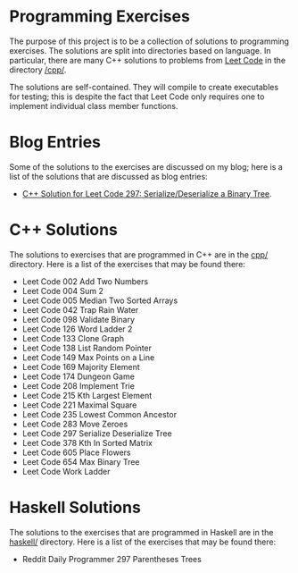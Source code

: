 # Programming Exercises

The purpose of this project is to be a collection of solutions to programming exercises.
The solutions are split into directories based on language.
In particular, there are many C++ solutions to problems from [Leet Code](https://leetcode.com/) in the directory [/cpp/](https://github.com/MatthewMcGonagle/ProgrammingExercises/tree/master/cpp). 

The solutions are self-contained. They will compile to create executables for testing; this is despite the fact that Leet Code only requires one to implement individual class member functions.

# Blog Entries 

Some of the solutions to the exercises are discussed on my blog; here is a list of the solutions 
that are discussed as blog entries:

* [C++ Solution for Leet Code 297: Serialize/Deserialize a Binary Tree](https://matthewmcgonagle.github.io/blog/2017/11/08/CppLeetCode297).

# C++ Solutions

The solutions to exercises that are programmed in C++ are in the [cpp/](cpp/) directory. Here is a list of the
exercises that may be found there:

* Leet Code 002 Add Two Numbers
* Leet Code 004 Sum 2
* Leet Code 005 Median Two Sorted Arrays
* Leet Code 042 Trap Rain Water
* Leet Code 098 Validate Binary
* Leet Code 126 Word Ladder 2
* Leet Code 133 Clone Graph
* Leet Code 138 List Random Pointer
* Leet Code 149 Max Points on a Line
* Leet Code 169 Majority Element
* Leet Code 174 Dungeon Game
* Leet Code 208 Implement Trie
* Leet Code 215 Kth Largest Element
* Leet Code 221 Maximal Square
* Leet Code 235 Lowest Common Ancestor
* Leet Code 283 Move Zeroes
* Leet Code 297 Serialize Deserialize Tree
* Leet Code 378 Kth In Sorted Matrix
* Leet Code 605 Place Flowers
* Leet Code 654 Max Binary Tree
* Leet Code Work Ladder

# Haskell Solutions

The solutions to the exercises that are programmed in Haskell are in the [haskell/](haskell/) directory. Here is
a list of the exercises that may be found there:

* Reddit Daily Programmer 297 Parentheses Trees
